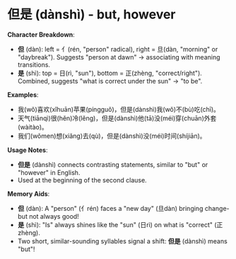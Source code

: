 # **但是 (dànshì) - but, however**

**Character Breakdown**:  
- **但** (dàn): left = 亻(rén, "person" radical), right = 旦(dàn, "morning" or "daybreak"). Suggests "person at dawn" → associating with meaning transitions.  
- **是** (shì): top = 日(rì, "sun"), bottom = 正(zhèng, "correct/right"). Combined, suggests "what is correct under the sun" → "to be".

**Examples**:  
- 我(wǒ)喜欢(xǐhuān)苹果(píngguǒ)，但是(dànshì)我(wǒ)不(bù)吃(chī)。  
- 天气(tiānqì)很(hěn)冷(lěng)，但是(dànshì)他(tā)没(méi)穿(chuān)外套(wàitào)。  
- 我们(wǒmen)想(xiǎng)去(qù)，但是(dànshì)没(méi)时间(shíjiān)。

**Usage Notes**:  
- **但是** (dànshì) connects contrasting statements, similar to "but" or "however" in English.  
- Used at the beginning of the second clause.

**Memory Aids**:  
- **但** (dàn): A "person" (亻rén) faces a "new day" (旦dàn) bringing change-but not always good!  
- **是** (shì): "Is" always shines like the "sun" (日rì) on what is "correct" (正zhèng).  
- Two short, similar-sounding syllables signal a shift: **但是** (dànshì) means "but"!